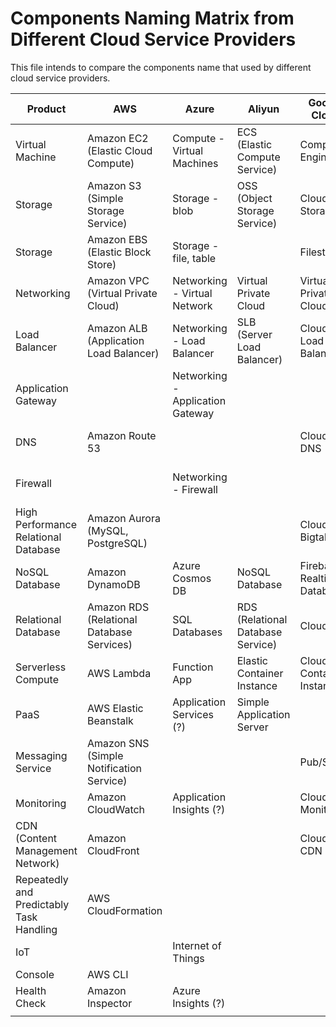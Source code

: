 # Components Naming Matrix from Different Cloud Service Providers

This file intends to compare the components name that used by different cloud service providers.

| Product                                  | AWS                                       | Azure                            | Aliyun                            | Google Cloud               | Huawei Cloud                 | Tencent Cloud         |
| ---------------------------------------- | ----------------------------------------- | -------------------------------- | --------------------------------- | -------------------------- | ---------------------------- | --------------------- |
| Virtual Machine                          | Amazon EC2 (Elastic Cloud Compute)        | Compute - Virtual Machines       | ECS (Elastic Compute Service)     | Compute Engine             | ECS (Elastic Cloud Server)   | Cloud Virtual Machine |
| Storage                                  | Amazon S3 (Simple Storage Service)        | Storage - blob                   | OSS (Object Storage Service)      | Cloud Storage              | OSS (Object Storage Service) | Cloud Object Service  |
| Storage                                  | Amazon EBS (Elastic Block Store)          | Storage - file, table            |                                   | Filestore                  | Elastic Volume Service       | Cloud Block Storage   |
| Networking                               | Amazon VPC (Virtual Private Cloud)        | Networking - Virtual Network     | Virtual Private Cloud             | Virtual Private Cloud      | Virtual Private Cloud        | Virtual Private Cloud |
| Load Balancer                            | Amazon ALB (Application Load Balancer)    | Networking - Load Balancer       | SLB (Server Load Balancer)        | Cloud Load Balancing       | Elastic Load Balancing       | Cloud Load Balance    |
| Application Gateway                      |                                           | Networking - Application Gateway |                                   |                            |                              |                       |
| DNS                                      | Amazon Route 53                           |                                  |                                   | Cloud DNS                  | Domain Name Service          |                       |
| Firewall                                 |                                           | Networking - Firewall            |                                   |                            | Web Application Firewall     |                       |
| High Performance Relational Database     | Amazon Aurora (MySQL, PostgreSQL)         |                                  |                                   | Cloud Bigtable             |                              |                       |
| NoSQL Database                           | Amazon DynamoDB                           | Azure Cosmos DB                  | NoSQL Database                    | Firebase Realtime Database |                              |                       |
| Relational Database                      | Amazon RDS (Relational Database Services) | SQL Databases                    | RDS (Relational Database Service) | Cloud SQL                  |                              | CDB (Cloud Database)  |
| Serverless Compute                       | AWS Lambda                                | Function App                     | Elastic Container Instance        | Cloud Container Instance   |                              |                       |
| PaaS                                     | AWS Elastic Beanstalk                     | Application Services (?)         | Simple Application Server         |                            |                              |                       |
| Messaging Service                        | Amazon SNS (Simple Notification Service)  |                                  |                                   | Pub/Sub                    | Distributed Message Service  |                       |
| Monitoring                               | Amazon CloudWatch                         | Application Insights (?)         |                                   | Cloud Monitoring           | Cloud Eye                    |                       |
| CDN (Content Management Network)         | Amazon CloudFront                         |                                  |                                   | Cloud CDN                  |                              | CDN                   |
| Repeatedly and Predictably Task Handling | AWS CloudFormation                        |                                  |                                   |                            |                              |                       |
| IoT                                      |                                           | Internet of Things               |                                   |                            |                              |                       |
| Console                                  | AWS CLI                                   |                                  |                                   |                            |                              |                       |
| Health Check                             | Amazon Inspector                          | Azure Insights (?)               |                                   |                            |                              |                       |
|                                          |                                           |                                  |                                   |                            |                              |                       |

